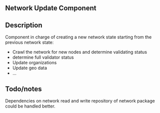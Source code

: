 ## Network Update Component 
## Description

Component in charge of creating a new network state starting from the previous network state: 
* Crawl the network for new nodes and determine validating status
* determine full validator status
* Update organizations
* Update geo data 
* ...

## Todo/notes
Dependencies on network read and write repository of network package could be handled better.